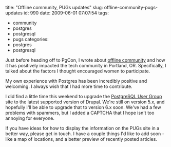 title: "Offline community, PUGs updates"
slug: offline-community-pugs-updates
id: 990
date: 2009-06-01 07:07:54
tags: 
- community
- postgres
- postgresql
- pugs
categories: 
- postgres
- postgresql

Just before heading off to PgCon, I wrote about [offline community](http://www.osbr.ca/ojs/index.php/osbr/article/view/888/858) and how it has positively impacted the tech community in Portland, OR. Specifically, I talked about the factors I thought encouraged women to participate. 

My own experience with Postgres has been incredibly positive and welcoming. I always wish that I had more time to contribute. 

I did find a little time this weekend to upgrade the [PostgreSQL User Group](http://pugs.postgresql.org) site to the latest supported version of Drupal. We're still on version 5.x, and hopefully I'll be able to upgrade that to version 6.x soon. We've had a few problems with spammers, but I added a CAPTCHA that I hope isn't too annoying for everyone.

If you have ideas for how to display the information on the PUGs site in a better way, please get in touch. I have a couple things I'd like to add soon - like a map of locations, and a better preview of recently posted articles.
